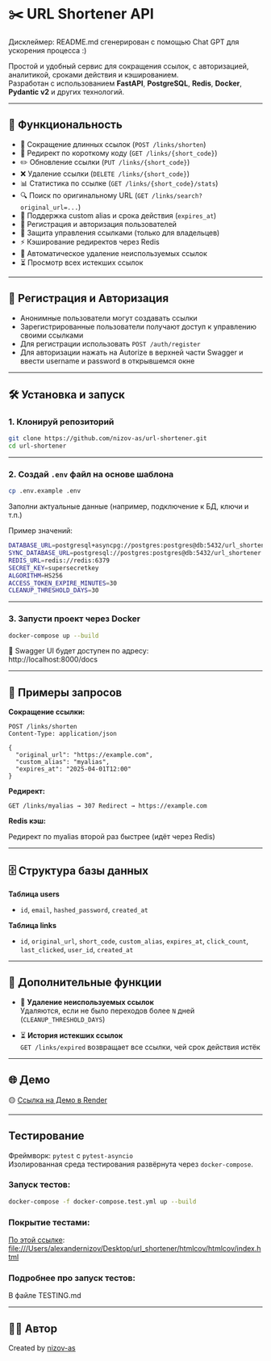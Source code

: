 
# ✂️ URL Shortener API

Дисклеймер: README.md сгенерирован с помощью Chat GPT для ускорения процесса :)

Простой и удобный сервис для сокращения ссылок, с авторизацией, аналитикой, сроками действия и кэшированием.  
Разработан с использованием **FastAPI**, **PostgreSQL**, **Redis**, **Docker**, **Pydantic v2** и других технологий.

---

## 🚀 Функциональность

- 🔗 Сокращение длинных ссылок (`POST /links/shorten`)
- 🧭 Редирект по короткому коду (`GET /links/{short_code}`)
- ✏️ Обновление ссылки (`PUT /links/{short_code}`)
- ❌ Удаление ссылки (`DELETE /links/{short_code}`)
- 📊 Статистика по ссылке (`GET /links/{short_code}/stats`)
- 🔍 Поиск по оригинальному URL (`GET /links/search?original_url=...`)
- 🧩 Поддержка custom alias и срока действия (`expires_at`)
- 👤 Регистрация и авторизация пользователей
- 🔐 Защита управления ссылками (только для владельцев)
- ⚡ Кэширование редиректов через Redis
- 🔁 Автоматическое удаление неиспользуемых ссылок
- ⏳ Просмотр всех истекших ссылок

---

## 🔐 Регистрация и Авторизация

- Анонимные пользователи могут создавать ссылки
- Зарегистрированные пользователи получают доступ к управлению своими ссылками
- Для регистрации использовать `POST /auth/register`
- Для авторизации нажать на Autorize в верхней части Swagger и ввести username и password в открывшемся окне

---

## 🛠️ Установка и запуск

### 1. Клонируй репозиторий

```bash
git clone https://github.com/nizov-as/url-shortener.git
cd url-shortener
```

---

### 2. Создай `.env` файл на основе шаблона

```bash
cp .env.example .env
```

Заполни актуальные данные (например, подключение к БД, ключи и т.п.)

Пример значений:
```bash
DATABASE_URL=postgresql+asyncpg://postgres:postgres@db:5432/url_shortener
SYNC_DATABASE_URL=postgresql://postgres:postgres@db:5432/url_shortener
REDIS_URL=redis://redis:6379
SECRET_KEY=supersecretkey
ALGORITHM=HS256
ACCESS_TOKEN_EXPIRE_MINUTES=30
CLEANUP_THRESHOLD_DAYS=30
```

---

### 3. Запусти проект через Docker

```bash
docker-compose up --build
```

📌 Swagger UI будет доступен по адресу:  
http://localhost:8000/docs

---

## 🧪 Примеры запросов

**Сокращение ссылки:**

```http
POST /links/shorten
Content-Type: application/json

{
  "original_url": "https://example.com",
  "custom_alias": "myalias",
  "expires_at": "2025-04-01T12:00"
}
```

**Редирект:**

```http
GET /links/myalias → 307 Redirect → https://example.com
```

**Redis кэш:**

Редирект по myalias второй раз быстрее (идёт через Redis)

---

## 🗄️ Структура базы данных

**Таблица users**
- `id`, `email`, `hashed_password`, `created_at`

**Таблица links**
- `id`, `original_url`, `short_code`, `custom_alias`, `expires_at`, `click_count`, `last_clicked`, `user_id`, `created_at`

---

## 🧩 Дополнительные функции

- 🔁 **Удаление неиспользуемых ссылок**  
  Удаляются, если не было переходов более `N` дней (`CLEANUP_THRESHOLD_DAYS`)

- ⏳ **История истекших ссылок**  
  `GET /links/expired` возвращает все ссылки, чей срок действия истёк

---

## 🌐 Демо

🟡 [Ссылка на Демо в Render](https://url-shortener-yl7x.onrender.com/docs)

---

## Тестирование

Фреймворк: `pytest` с `pytest-asyncio`  
Изолированная среда тестирования развёрнута через `docker-compose`.

### Запуск тестов:

```bash
docker-compose -f docker-compose.test.yml up --build
```

### Покрытие тестами:

[По этой ссылке](file:///Users/alexandernizov/Desktop/url_shortener/htmlcov/htmlcov/index.html): [file:///Users/alexandernizov/Desktop/url_shortener/htmlcov/htmlcov/index.html](file:///Users/alexandernizov/Desktop/url_shortener/htmlcov/htmlcov/index.html)

### Подробнее про запуск тестов:

В файле TESTING.md



---

## 👨‍💻 Автор

Created by [nizov-as](https://github.com/nizov-as)

